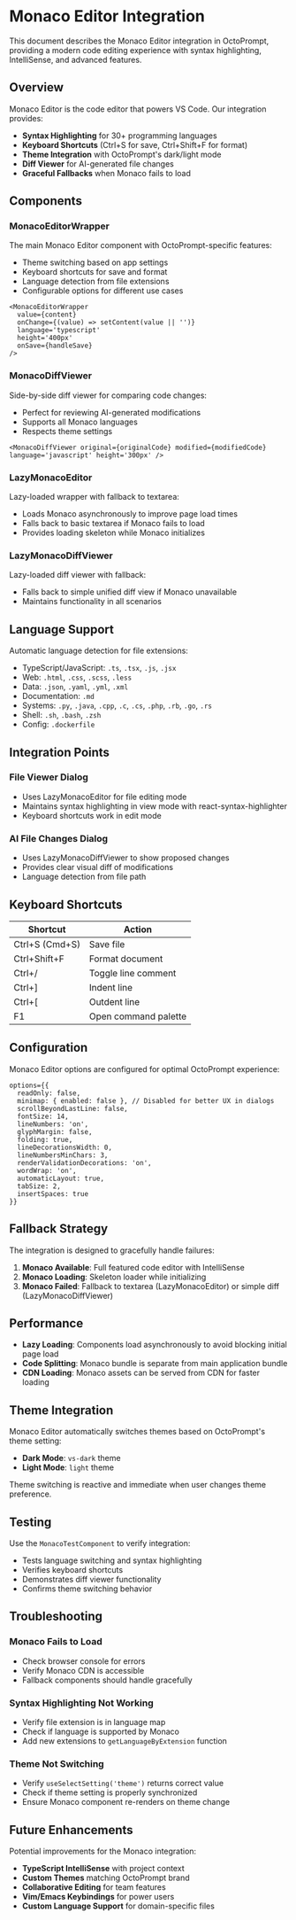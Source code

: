 # Monaco Editor Integration

This document describes the Monaco Editor integration in OctoPrompt, providing a modern code editing experience with syntax highlighting, IntelliSense, and advanced features.

## Overview

Monaco Editor is the code editor that powers VS Code. Our integration provides:

- **Syntax Highlighting** for 30+ programming languages
- **Keyboard Shortcuts** (Ctrl+S for save, Ctrl+Shift+F for format)
- **Theme Integration** with OctoPrompt's dark/light mode
- **Diff Viewer** for AI-generated file changes
- **Graceful Fallbacks** when Monaco fails to load

## Components

### MonacoEditorWrapper

The main Monaco Editor component with OctoPrompt-specific features:

- Theme switching based on app settings
- Keyboard shortcuts for save and format
- Language detection from file extensions
- Configurable options for different use cases

```tsx
<MonacoEditorWrapper
  value={content}
  onChange={(value) => setContent(value || '')}
  language='typescript'
  height='400px'
  onSave={handleSave}
/>
```

### MonacoDiffViewer

Side-by-side diff viewer for comparing code changes:

- Perfect for reviewing AI-generated modifications
- Supports all Monaco languages
- Respects theme settings

```tsx
<MonacoDiffViewer original={originalCode} modified={modifiedCode} language='javascript' height='300px' />
```

### LazyMonacoEditor

Lazy-loaded wrapper with fallback to textarea:

- Loads Monaco asynchronously to improve page load times
- Falls back to basic textarea if Monaco fails to load
- Provides loading skeleton while Monaco initializes

### LazyMonacoDiffViewer

Lazy-loaded diff viewer with fallback:

- Falls back to simple unified diff view if Monaco unavailable
- Maintains functionality in all scenarios

## Language Support

Automatic language detection for file extensions:

- TypeScript/JavaScript: `.ts`, `.tsx`, `.js`, `.jsx`
- Web: `.html`, `.css`, `.scss`, `.less`
- Data: `.json`, `.yaml`, `.yml`, `.xml`
- Documentation: `.md`
- Systems: `.py`, `.java`, `.cpp`, `.c`, `.cs`, `.php`, `.rb`, `.go`, `.rs`
- Shell: `.sh`, `.bash`, `.zsh`
- Config: `.dockerfile`

## Integration Points

### File Viewer Dialog

- Uses LazyMonacoEditor for file editing mode
- Maintains syntax highlighting in view mode with react-syntax-highlighter
- Keyboard shortcuts work in edit mode

### AI File Changes Dialog

- Uses LazyMonacoDiffViewer to show proposed changes
- Provides clear visual diff of modifications
- Language detection from file path

## Keyboard Shortcuts

| Shortcut       | Action               |
| -------------- | -------------------- |
| Ctrl+S (Cmd+S) | Save file            |
| Ctrl+Shift+F   | Format document      |
| Ctrl+/         | Toggle line comment  |
| Ctrl+]         | Indent line          |
| Ctrl+[         | Outdent line         |
| F1             | Open command palette |

## Configuration

Monaco Editor options are configured for optimal OctoPrompt experience:

```tsx
options={{
  readOnly: false,
  minimap: { enabled: false }, // Disabled for better UX in dialogs
  scrollBeyondLastLine: false,
  fontSize: 14,
  lineNumbers: 'on',
  glyphMargin: false,
  folding: true,
  lineDecorationsWidth: 0,
  lineNumbersMinChars: 3,
  renderValidationDecorations: 'on',
  wordWrap: 'on',
  automaticLayout: true,
  tabSize: 2,
  insertSpaces: true
}}
```

## Fallback Strategy

The integration is designed to gracefully handle failures:

1. **Monaco Available**: Full featured code editor with IntelliSense
2. **Monaco Loading**: Skeleton loader while initializing
3. **Monaco Failed**: Fallback to textarea (LazyMonacoEditor) or simple diff (LazyMonacoDiffViewer)

## Performance

- **Lazy Loading**: Components load asynchronously to avoid blocking initial page load
- **Code Splitting**: Monaco bundle is separate from main application bundle
- **CDN Loading**: Monaco assets can be served from CDN for faster loading

## Theme Integration

Monaco Editor automatically switches themes based on OctoPrompt's theme setting:

- **Dark Mode**: `vs-dark` theme
- **Light Mode**: `light` theme

Theme switching is reactive and immediate when user changes theme preference.

## Testing

Use the `MonacoTestComponent` to verify integration:

- Tests language switching and syntax highlighting
- Verifies keyboard shortcuts
- Demonstrates diff viewer functionality
- Confirms theme switching behavior

## Troubleshooting

### Monaco Fails to Load

- Check browser console for errors
- Verify Monaco CDN is accessible
- Fallback components should handle gracefully

### Syntax Highlighting Not Working

- Verify file extension is in language map
- Check if language is supported by Monaco
- Add new extensions to `getLanguageByExtension` function

### Theme Not Switching

- Verify `useSelectSetting('theme')` returns correct value
- Check if theme setting is properly synchronized
- Ensure Monaco component re-renders on theme change

## Future Enhancements

Potential improvements for the Monaco integration:

- **TypeScript IntelliSense** with project context
- **Custom Themes** matching OctoPrompt brand
- **Collaborative Editing** for team features
- **Vim/Emacs Keybindings** for power users
- **Custom Language Support** for domain-specific files
